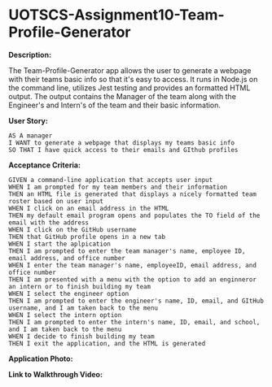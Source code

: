 # UOTSCS-Assignment10-Team-Profile-Generator

**Description:**

The Team-Profile-Generator app allows the user to generate a webpage with their teams basic info so that it's easy to access. It runs in Node.js on the command line, utilizes Jest testing and provides an formatted HTML output. The output contains the Manager of the team along with the Engineer's and Intern's of the team and their basic information.

**User Story:**
```
AS A manager
I WANT to generate a webpage that displays my teams basic info
SO THAT I have quick access to their emails and GIthub profiles
```
**Acceptance Criteria:**
```
GIVEN a command-line application that accepts user input
WHEN I am prompted for my team members and their information
THEN an HTML file is generated that displays a nicely formatted team roster based on user input
WHEN I click on an email address in the HTML
THEN my default email program opens and populates the TO field of the email with the address
WHEN I click on the GitHub username
THEN that GitHub profile opens in a new tab
WHEN I start the aplpication
THEN I am prompted to enter the team manager's name, employee ID, email address, and office number
WHEN I enter the team manager's name, employeeID, email address, and office number
THEN I am presented with a menu with the option to add an enginneror an intern or to finish building my team
WHEN I select the engineer option
THEN I am prompted to enter the engineer's name, ID, email, and GItHub username, and I am taken back to the menu
WHEN I select the intern option
THEN I am prompted to enter the intern's name, ID, email, and school, and I am taken back to the menu
WHEN I decide to finish building my team
THEN I exit the application, and the HTML is generated
```
**Application Photo:**




**Link to Walkthrough Video:**


